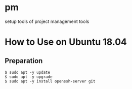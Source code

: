 # pm
setup tools of project management tools

# How to Use on Ubuntu 18.04
## Preparation
```
$ sudo apt -y update 
$ sudo apt -y upgrade
$ sudo apt -y install openssh-server git
```
